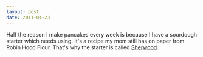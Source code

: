 ```yaml
---
layout: post
date: 2011-04-23
---
```


Half the reason I make pancakes every week is because I have a sourdough starter which needs using. It's a recipe my mom still has on paper from Robin Hood Flour. That's why the starter is called [Sherwood](http://www.robinhood.ca/En/Recipes/Sherwood-Sourdough-Starter). 
